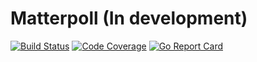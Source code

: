 # Matterpoll (In development)

[![Build Status](https://travis-ci.org/matterpoll/matterpoll.svg?branch=master)](https://travis-ci.org/matterpoll/matterpoll)
[![Code Coverage](https://codecov.io/gh/matterpoll/matterpoll/branch/master/graph/badge.svg)](https://codecov.io/gh/matterpoll/matterpoll/branch/master)
[![Go Report Card](https://goreportcard.com/badge/github.com/matterpoll/matterpoll)](https://goreportcard.com/report/github.com/matterpoll/matterpoll)
